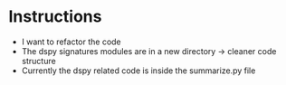 # Instructions
- I want to refactor the code
- The dspy signatures modules are in a new directory -> cleaner code structure
- Currently the dspy related code is inside the summarize.py file 